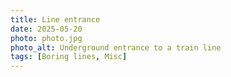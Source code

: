 ```yaml
---
title: Line entrance
date: 2025-05-20
photo: photo.jpg
photo_alt: Underground entrance to a train line
tags: [Boring lines, Misc]
---
```

